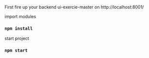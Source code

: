 First fire up your backend ui-exercie-master on http://localhost:8001/

import modules

### `npm install`

start project

### `npm start`

